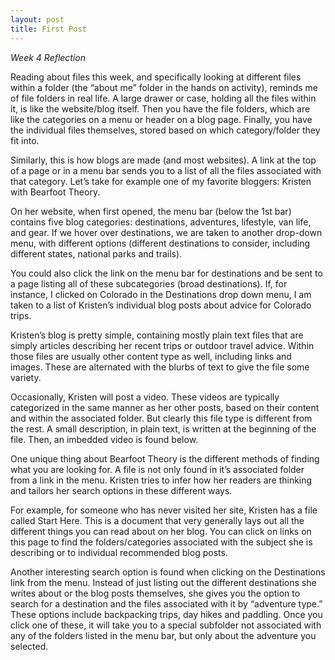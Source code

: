 ```yaml
---
layout: post
title: First Post
---
```


*Week 4 Reflection*

Reading about files this week, and specifically looking at different files within a folder (the “about me” folder in the hands on activity), reminds me of file folders in real life. A large drawer or case, holding all the files within it, is like the website/blog itself. Then you have the file folders, which are like the categories on a menu or header on a blog page. Finally, you have the individual files themselves, stored based on which category/folder they fit into.

Similarly, this is how blogs are made (and most websites). A link at the top of a page or in a menu bar sends you to a list of all the files associated with that category. Let’s take for example one of my favorite bloggers: Kristen with Bearfoot Theory.

On her website, when first opened, the menu bar (below the 1st bar) contains five blog categories: destinations, adventures, lifestyle, van life, and gear. If we hover over destinations, we are taken to another drop-down menu, with different options (different destinations to consider, including different states, national parks and trails). 

You could also click the link on the menu bar for destinations and be sent to a page listing all of these subcategories (broad destinations). If, for instance, I clicked on Colorado in the Destinations drop down menu, I am taken to a list of Kristen’s individual blog posts about advice for Colorado trips.

Kristen’s blog is pretty simple, containing mostly plain text files that are simply articles describing her recent trips or outdoor travel advice. Within those files are usually other content type as well, including links and images. These are alternated with the blurbs of text to give the file some variety.

Occasionally, Kristen will post a video. These videos are typically categorized in the same manner as her other posts, based on their content and within the associated folder. But clearly this file type is different from the rest. A small description, in plain text, is written at the beginning of the file. Then, an imbedded video is found below.

One unique thing about Bearfoot Theory is the different methods of finding what you are looking for. A file is not only found in it’s associated folder from a link in the menu. Kristen tries to infer how her readers are thinking and tailors her search options in these different ways. 

For example, for someone who has never visited her site, Kristen has a file called Start Here. This is a document that very generally lays out all the different things you can read about on her blog. You can click on links on this page to find the folders/categories associated with the subject she is describing or to individual recommended blog posts.

Another interesting search option is found when clicking on the Destinations link from the menu. Instead of just listing out the different destinations she writes about or the blog posts themselves, she gives you the option to search for a destination and the files associated with it by “adventure type.” These options include backpacking trips, day hikes and paddling. Once you click one of these, it will take you to a special subfolder not associated with any of the folders listed in the menu bar, but only about the adventure you selected.
